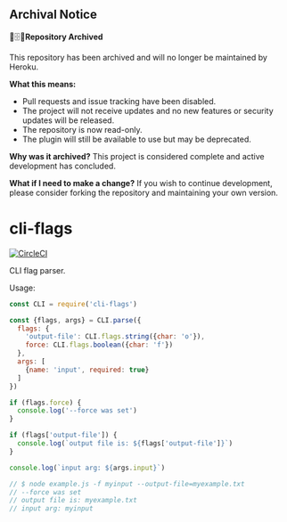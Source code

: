 ## Archival Notice

📁🗄📜**Repository Archived**

This repository has been archived and will no longer be maintained by Heroku.

**What this means:**
- Pull requests and issue tracking have been disabled.
- The project will not receive updates and no new features or security updates will be released.
- The repository is now read-only.
- The plugin will still be available to use but may be deprecated.

**Why was it archived?**
This project is considered complete and active development has concluded.

**What if I need to make a change?**
If you wish to continue development, please consider forking the repository and maintaining your own version.

cli-flags
=========

[![CircleCI](https://circleci.com/gh/heroku/cli-flags/tree/master.svg?style=svg)](https://circleci.com/gh/heroku/cli-flags/tree/master)

CLI flag parser.

Usage:

```js
const CLI = require('cli-flags')

const {flags, args} = CLI.parse({
  flags: {
    'output-file': CLI.flags.string({char: 'o'}),
    force: CLI.flags.boolean({char: 'f'})
  },
  args: [
    {name: 'input', required: true}
  ]
})

if (flags.force) {
  console.log('--force was set')
}

if (flags['output-file']) {
  console.log(`output file is: ${flags['output-file']}`)
}

console.log(`input arg: ${args.input}`)

// $ node example.js -f myinput --output-file=myexample.txt
// --force was set
// output file is: myexample.txt
// input arg: myinput
```
